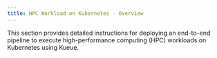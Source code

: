 ```yaml
---
title: HPC Workload on Kubernetes - Overview
---
```


This section provides detailed instructions for deploying an end-to-end pipeline to execute high-performance computing (HPC) workloads on Kubernetes using Kueue.